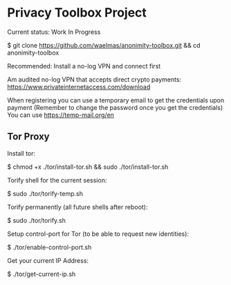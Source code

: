 # Privacy Toolbox Project


Current status: Work In Progress






$ git clone https://github.com/waelmas/anonimity-toolbox.git && cd anonimity-toolbox





Recommended: Install a no-log VPN and connect first

Am audited no-log VPN that accepts direct crypto payments:
https://www.privateinternetaccess.com/download

When registering you can use a temporary email to get the credentials upon payment
(Remember to change the password once you get the credentials)
You can use https://temp-mail.org/en




## Tor Proxy

Install tor:

$ chmod +x ./tor/install-tor.sh && sudo ./tor/install-tor.sh


Torify shell for the current session:

$ sudo ./tor/torify-temp.sh


Torify permanently (all future shells after reboot):

$ sudo ./tor/torify.sh


Setup control-port for Tor (to be able to request new identities):

$ ./tor/enable-control-port.sh


Get your current IP Address:

$ ./tor/get-current-ip.sh